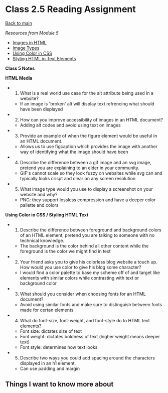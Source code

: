 # Class 2.5 Reading Assignment

[Back to main](https://michaeldulin.github.io/reading-notes)

*Resources from Module 5* 
- [Images in HTML](https://developer.mozilla.org/en-US/docs/Learn/HTML/Multimedia_and_embedding/Images_in_HTML)
- [Image Types](https://developer.mozilla.org/en-US/docs/Web/Media/Formats/Image_types)
- [Using Color in CSS](https://developer.mozilla.org/en-US/docs/Web/CSS/CSS_Colors/Applying_color)
- [Styling HTML in Text Elements](https://developer.mozilla.org/en-US/docs/Learn/CSS/Styling_text/Fundamentals)

**Class 5 Notes**

**HTML Media**
- 1. What is a real world use case for the alt attribute being used in a website?
  - If an image is 'broken' alt will display text refrencing what should have been displayed   
- 2. How can you improve accessibility of images in an HTML document?
  -  Adding alt codes and avoid using text on images
- 3. Provide an example of when the figure element would be useful in an HTML document.
  -  Allows us to use figcaption which provides the image with another way of identifying what the image should have been
- 4. Describe the difference between a gif image and an svg image, pretend you are explaining to an elder in your community.
  - GIF's cannot scale so they look fuzzy on websites while svg can and typically looks crispt and clear on any screen resolution
- 5. What image type would you use to display a screenshot on your website and why?
  - PNG: they support lossless compression and have a deeper color pallette and colors


**Using Color in CSS / Styling HTML Text** 
- 1. Describe the difference between foreground and background colors of an HTML element, pretend you are talking to someone with no technical knowledge.
  - The background is the color behind all other content while the foreground is the color we might find in text
- 2. Your friend asks you to give his colorless blog website a touch up. How would you use color to give his blog some character?
  - I would find a color palette to base my scheme off of and target like elements with similar colors while contrasting with text or background color
- 3. What should you consider when choosing fonts for an HTML document?
  - Avoid using similar fonts and make sure to distinguish between fonts made for certan elements
- 4. What do font-size, font-weight, and font-style do to HTML text elements?
  - Font size: dictates size of text
  - Font weight: dictates boldness of text (higher weight means deeper text)
  - Font style: determines how text looks 
- 5. Describe two ways you could add spacing around the characters displayed in an h1 element.
  - Can use padding and margin



## Things I want to know more about

